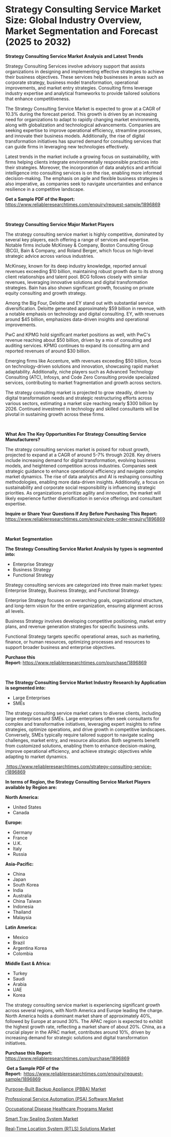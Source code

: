 <p><h1>Strategy Consulting Service Market Size: Global Industry Overview, Market Segmentation and Forecast (2025 to 2032)</h1></p><p><strong>Strategy Consulting Service Market Analysis and Latest Trends</strong></p>
<p><p>Strategy Consulting Services involve advisory support that assists organizations in designing and implementing effective strategies to achieve their business objectives. These services help businesses in areas such as corporate strategy, business model transformation, operational improvements, and market entry strategies. Consulting firms leverage industry expertise and analytical frameworks to provide tailored solutions that enhance competitiveness.</p><p>The Strategy Consulting Service Market is expected to grow at a CAGR of 10.3% during the forecast period. This growth is driven by an increasing need for organizations to adapt to rapidly changing market environments, along with globalization and technological advancements. Companies are seeking expertise to improve operational efficiency, streamline processes, and innovate their business models. Additionally, the rise of digital transformation initiatives has spurred demand for consulting services that can guide firms in leveraging new technologies effectively.</p><p>Latest trends in the market include a growing focus on sustainability, with firms helping clients integrate environmentally responsible practices into their strategies. Moreover, the incorporation of data analytics and artificial intelligence into consulting services is on the rise, enabling more informed decision-making. The emphasis on agile and flexible business strategies is also imperative, as companies seek to navigate uncertainties and enhance resilience in a competitive landscape.</p></p>
<p><strong>Get a Sample PDF of the Report:&nbsp;</strong> <a href="https://www.reliableresearchtimes.com/enquiry/request-sample/1896869?utm_campaign=2748&utm_medium=2&utm_source=Github&utm_content=ia&utm_term=11032025&utm_id=strategy-consulting-service">https://www.reliableresearchtimes.com/enquiry/request-sample/1896869</a></p>
<p>&nbsp;</p>
<p><strong>Strategy Consulting Service Major Market Players</strong></p>
<p><p>The strategy consulting service market is highly competitive, dominated by several key players, each offering a range of services and expertise. Notable firms include McKinsey & Company, Boston Consulting Group (BCG), Bain & Company, and Roland Berger, which focus on high-level strategic advice across various industries. </p><p>McKinsey, known for its deep industry knowledge, reported annual revenues exceeding $10 billion, maintaining robust growth due to its strong client relationships and talent pool. BCG follows closely with similar revenues, leveraging innovative solutions and digital transformation strategies. Bain has also shown significant growth, focusing on private equity consulting and growth strategy.</p><p>Among the Big Four, Deloitte and EY stand out with substantial service diversification. Deloitte generated approximately $59 billion in revenue, with a notable emphasis on technology and digital consulting. EY, with revenues around $45 billion, emphasizes data-driven insights and operational improvements.</p><p>PwC and KPMG hold significant market positions as well, with PwC's revenue reaching about $50 billion, driven by a mix of consulting and auditing services. KPMG continues to expand its consulting arm and reported revenues of around $30 billion.</p><p>Emerging firms like Accenture, with revenues exceeding $50 billion, focus on technology-driven solutions and innovation, showcasing rapid market adaptability. Additionally, niche players such as Advanced Technology Consulting (ATC), Infosys, and Code Zero Consulting provide specialized services, contributing to market fragmentation and growth across sectors. </p><p>The strategy consulting market is projected to grow steadily, driven by digital transformation needs and strategic restructuring efforts across various sectors, estimating a market size reaching nearly $300 billion by 2026. Continued investment in technology and skilled consultants will be pivotal in sustaining growth across these firms.</p></p>
<p>&nbsp;</p>
<p><strong>What Are The Key Opportunities For Strategy Consulting Service Manufacturers?</strong></p>
<p><p>The strategy consulting services market is poised for robust growth, projected to expand at a CAGR of around 5-7% through 2028. Key drivers include increasing demand for digital transformation, evolving business models, and heightened competition across industries. Companies seek strategic guidance to enhance operational efficiency and navigate complex market dynamics. The rise of data analytics and AI is reshaping consulting methodologies, enabling more data-driven insights. Additionally, a focus on sustainability and corporate social responsibility is influencing strategic priorities. As organizations prioritize agility and innovation, the market will likely experience further diversification in service offerings and consultant expertise.</p></p>
<p><strong>Inquire or Share Your Questions If Any Before Purchasing This Report:</strong> <a href="https://www.reliableresearchtimes.com/enquiry/pre-order-enquiry/1896869?utm_campaign=2748&utm_medium=2&utm_source=Github&utm_content=ia&utm_term=11032025&utm_id=strategy-consulting-service">https://www.reliableresearchtimes.com/enquiry/pre-order-enquiry/1896869</a></p>
<p>&nbsp;</p>
<p><strong>Market Segmentation</strong></p>
<p><strong>The Strategy Consulting Service Market Analysis by types is segmented into:</strong></p>
<p><ul><li>Enterprise Strategy</li><li>Business Strategy</li><li>Functional Strategy</li></ul></p>
<p><p>Strategy consulting services are categorized into three main market types: Enterprise Strategy, Business Strategy, and Functional Strategy. </p><p>Enterprise Strategy focuses on overarching goals, organizational structure, and long-term vision for the entire organization, ensuring alignment across all levels. </p><p>Business Strategy involves developing competitive positioning, market entry plans, and revenue generation strategies for specific business units. </p><p>Functional Strategy targets specific operational areas, such as marketing, finance, or human resources, optimizing processes and resources to support broader business and enterprise objectives.</p></p>
<p><strong>Purchase this Report:&nbsp;</strong><a href="https://www.reliableresearchtimes.com/purchase/1896869?utm_campaign=2748&utm_medium=2&utm_source=Github&utm_content=ia&utm_term=11032025&utm_id=strategy-consulting-service">https://www.reliableresearchtimes.com/purchase/1896869</a></p>
<p>&nbsp;</p>
<p><strong>The Strategy Consulting Service Market Industry Research by Application is segmented into:</strong></p>
<p><ul><li>Large Enterprises</li><li>SMEs</li></ul></p>
<p><p>The strategy consulting service market caters to diverse clients, including large enterprises and SMEs. Large enterprises often seek consultants for complex and transformative initiatives, leveraging expert insights to refine strategies, optimize operations, and drive growth in competitive landscapes. Conversely, SMEs typically require tailored support to navigate scaling challenges, market entry, and resource allocation. Both segments benefit from customized solutions, enabling them to enhance decision-making, improve operational efficiency, and achieve strategic objectives while adapting to market dynamics.</p></p>
<p><a href="https://www.reliableresearchtimes.com/strategy-consulting-service-r1896869?utm_campaign=2748&utm_medium=2&utm_source=Github&utm_content=ia&utm_term=11032025&utm_id=strategy-consulting-service">&nbsp;https://www.reliableresearchtimes.com/strategy-consulting-service-r1896869</a></p>
<p><strong>In terms of Region, the Strategy Consulting Service Market Players available by Region are:</strong></p>
<p>
    <p> <strong> North America: </strong>
        <ul>
            <li>United States</li>
            <li>Canada</li>
        </ul>
        </p> 
    <p> <strong> Europe: </strong>
        <ul>
            <li>Germany</li>
            <li>France</li>
            <li>U.K.</li>
            <li>Italy</li>
            <li>Russia</li>
        </ul>
        </p> 
    <p> <strong> Asia-Pacific: </strong>
        <ul>
            <li>China</li>
            <li>Japan</li>
            <li>South Korea</li>
            <li>India</li>
            <li>Australia</li>
            <li>China Taiwan</li>
            <li>Indonesia</li>
            <li>Thailand</li>
            <li>Malaysia</li>
        </ul>
        </p> 
    <p> <strong> Latin America: </strong>
        <ul>
            <li>Mexico</li>
            <li>Brazil</li>
            <li>Argentina Korea</li>
            <li>Colombia</li>
        </ul>
        </p> 
    <p> <strong> Middle East & Africa: </strong>
        <ul>
            <li>Turkey</li>
            <li>Saudi</li>
            <li>Arabia</li>
            <li>UAE</li>
            <li>Korea</li>
        </ul>
    </p>
    </p>
<p><p>The strategy consulting service market is experiencing significant growth across several regions, with North America and Europe leading the charge. North America holds a dominant market share of approximately 40%, followed by Europe at around 30%. The APAC region is expected to exhibit the highest growth rate, reflecting a market share of about 20%. China, as a crucial player in the APAC market, contributes around 10%, driven by increasing demand for strategic solutions and digital transformation initiatives.</p></p>
<p><strong>Purchase this Report: </strong><a href="https://www.reliableresearchtimes.com/purchase/1896869?utm_campaign=2748&utm_medium=2&utm_source=Github&utm_content=ia&utm_term=11032025&utm_id=strategy-consulting-service">https://www.reliableresearchtimes.com/purchase/1896869</a></p>
<p>&nbsp;<strong>Get a Sample PDF of the Report:&nbsp;&nbsp;</strong><a href="https://www.reliableresearchtimes.com/enquiry/request-sample/1896869?utm_campaign=2748&utm_medium=2&utm_source=Github&utm_content=ia&utm_term=11032025&utm_id=strategy-consulting-service">https://www.reliableresearchtimes.com/enquiry/request-sample/1896869</a></p>
<p><strong></strong></p>
<p><p><a href="https://github.com/siertnamba7u/Market-Research-Report-List-1/blob/main/purpose-built-backup-appliance-pbba-market.md?utm_campaign=2748&utm_medium=2&utm_source=Github&utm_content=ia&utm_term=11032025&utm_id=strategy-consulting-service">Purpose-Built Backup Appliance (PBBA) Market</a></p><p><a href="https://github.com/boyertrull4r/Market-Research-Report-List-1/blob/main/professional-service-automation-psa-software-market.md?utm_campaign=2748&utm_medium=2&utm_source=Github&utm_content=ia&utm_term=11032025&utm_id=strategy-consulting-service">Professional Service Automation (PSA) Software Market</a></p><p><a href="https://github.com/jugutstam/Market-Research-Report-List-1/blob/main/occupational-disease-healthcare-programs-market.md?utm_campaign=2748&utm_medium=2&utm_source=Github&utm_content=ia&utm_term=11032025&utm_id=strategy-consulting-service">Occupational Disease Healthcare Programs Market</a></p><p><a href="https://github.com/pilukypalis/Market-Research-Report-List-1/blob/main/smart-tray-sealing-system-market.md?utm_campaign=2748&utm_medium=2&utm_source=Github&utm_content=ia&utm_term=11032025&utm_id=strategy-consulting-service">Smart Tray Sealing System Market</a></p><p><a href="https://github.com/zakkistuey/Market-Research-Report-List-1/blob/main/real-time-location-system-rtls-solutions-market.md?utm_campaign=2748&utm_medium=2&utm_source=Github&utm_content=ia&utm_term=11032025&utm_id=strategy-consulting-service">Real-Time Location System (RTLS) Solutions Market</a></p></p>